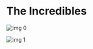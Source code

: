 # The Incredibles

![img 0](https://i.imgur.com/bA18A1j.jpg)

![img 1](https://i.imgur.com/tsC9IJV.jpg)

